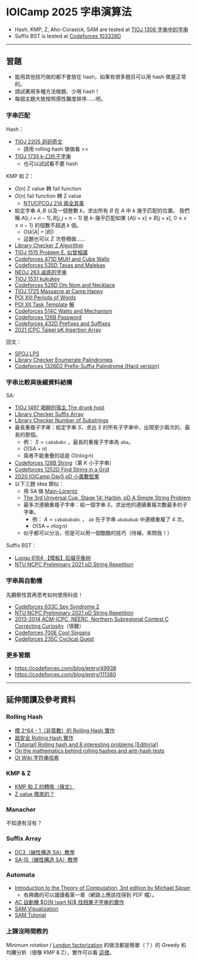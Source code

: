 # IOICamp 2025 字串演算法

- Hash, KMP, Z, Aho-Corasick, SAM are tested at [TIOJ 1306 字串中的字串](https://tioj.ck.tp.edu.tw/problems/1306)
- Suffix BST is tested at [Codeforces 103328D](https://codeforces.com/problemset/gymProblem/103328/D)

---

## 習題

- 能用其他技巧做的都不會放在 hash，如果有很多題目可以用 hash 做是正常的。
- 請試著用多種方法做題、少用 hash！
- 每個主題大致按照感性難度排序……吧。


### 字串匹配

Hash：
- [TIOJ 2205 迴迴奇文](https://tioj.ck.tp.edu.tw/problems/2205)
    - 請用 rolling hash 做做看 ><
- [TIOJ 1735 k-口吃子字串](https://tioj.ck.tp.edu.tw/problems/1735)
    - 也可以試試看不要 hash

KMP 和 Z：
- $O(n)$ Z value 轉 fail function
- $O(n)$ fail function 轉 Z value
    - [NTUCPCOJ 214 兩全其美](https://oj.ntucpc.org/problems/214)
- 給定字串 $A, B$ 以及一個整數 $k$，求出所有 $B$ 在 $A$ 中 $k$ 幾乎匹配的位置。
    我們稱 $A[i, i+n-1], B[j, j+n-1]$ 是 $k$-幾乎匹配如果 $\{ A[i+x] \neq B[j+x], \: 0 \leq x \leq n-1 \}$ 的個數不超過 $k$ 個。
    - $O(k \lvert A \rvert + \lvert B \rvert)$
    - 這題也可以 $\Sigma$ 次卷積做……
- [Library Checker Z Algorithm](https://judge.yosupo.jp/problem/zalgorithm)
- [TIOJ 1515 Problem E. 似曾相識](https://tioj.ck.tp.edu.tw/problems/1515)
- [Codeforces 471D MUH and Cube Walls](https://codeforces.com/problemset/problem/471/D)
- [Codeforces 535D Tavas and Malekas](https://codeforces.com/problemset/problem/535/D)
- [NEOJ 263 誒底的字串](https://neoj.sprout.tw/problem/263)
- [TIOJ 1531 kukukey](https://tioj.ck.tp.edu.tw/problems/1531)
- [Codeforces 526D Om Nom and Necklace](https://codeforces.com/problemset/problem/526/D)
- [TIOJ 1725 Massacre at Camp Happy](https://tioj.ck.tp.edu.tw/problems/1725)
- [POI XIII Periods of Words](https://loj.ac/p/10046)
- [POI XII Task Template](https://szkopul.edu.pl/problemset/problem/PT4yHRX9Mmz85ndhNPGCi_WB/site/?key=statement) [解](https://cbdcoding.blogspot.com/2015/07/poi-12-stage-2-template.html)
- [Codeforces 514C Watto and Mechanism](https://codeforces.com/problemset/problem/514/C)
- [Codeforces 126B Password](https://codeforces.com/problemset/problem/126/B)
- [Codeforces 432D Prefixes and Suffixes](https://codeforces.com/problemset/problem/432/D)
- [2021 ICPC Taipei pK Insertion Array](https://codeforces.com/gym/103443/problem/K)

回文：

- [SPOJ LPS](https://www.spoj.com/problems/LPS/)
- [Library Checker Enumerate Palindromes](https://judge.yosupo.jp/problem/enumerate_palindromes)
- [Codeforces 1326D2 Prefix-Suffix Palindrome (Hard version)](https://codeforces.com/problemset/problem/1326/D2)

### 字串比較與後綴資料結構

SA:
- [TIOJ 1497 喝醉的宿主 The drunk host](https://tioj.ck.tp.edu.tw/problems/1497)
- [Library Checker Suffix Array](https://judge.yosupo.jp/problem/suffixarray)
- [Library Checker Number of Substrings](https://judge.yosupo.jp/problem/number_of_substrings)
- 最長重複子字串：給定字串 $S$，求出 $S$ 的所有子字串中，出現至少兩次的、最長的那個。
    - 例： $S = \texttt{cabababc}$ ，最長的重複子字串為 $\texttt{aba}$。
    - $O(\text{SA} + n)$
    - 兩者不能重疊的話是 $O(n \log n)$
- [Codeforces 128B String](https://codeforces.com/problemset/problem/128/B)（第 K 小子字串）
- [Codeforces 1252D Find String in a Grid](https://codeforces.com/problemset/problem/1252/D)
- [2020 IOICamp Day5 pD 小風數堅果](https://oj.ntucpc.org/problems/267)
- 以下三題 idea 類似：
    - 用 SA 做 [Main-Lorentz](https://cp-algorithms.com/string/main_lorentz.html)
    - [The 3rd Universal Cup, Stage 14: Harbin, pD A Simple String Problem](https://codeforces.com/gym/105459/problem/D)
    - 最多次連續重複子字串：給一個字串 $S$，求出他的連續重複次數最多的子字串。
        - 例： $A = \texttt{cababababc}$ ， $\texttt{ab}$ 在子字串 $\texttt{abababab}$ 中連續重複了 $4$ 次。
        - $O(\text{SA} + n \log n)$
    - 似乎都可以分治，但是可以用一個酷酷的技巧（待補，來問我！）

Suffix BST：
- [Luogu 6164 【模板】后缀平衡树](https://www.luogu.com.cn/problem/P6164)
- [NTU NCPC Preliminary 2021 pD String Repetition](https://codeforces.com/problemset/gymProblem/103328/D)

### 字串與自動機

先觀察性質再思考如何使用科技！

- [Codeforces 633C Spy Syndrome 2](https://codeforces.com/problemset/problem/633/C)
- [NTU NCPC Preliminary 2021 pD String Repetition](https://codeforces.com/problemset/gymProblem/103328/D)
- [2013-2014 ACM-ICPC, NEERC, Northern Subregional Contest C Correcting Curiosity](https://codeforces.com/gym/100269)（很難）
- [Codeforces 700E Cool Slogans](https://codeforces.com/problemset/problem/700/E)
- [Codeforces 235C Cyclical Quest](https://codeforces.com/problemset/problem/235/C)

### 更多習題

- https://codeforces.com/blog/entry/49938
- https://codeforces.com/blog/entry/111380

---

## 延伸閱讀及參考資料

###  Rolling Hash
- [模 2^64 - 1（非質數）的 Rolling Hash 實作](https://github.com/kth-competitive-programming/kactl/blob/main/content/strings/Hashing.h)
- [超安全 Rolling Hash 實作](https://github.com/kth-competitive-programming/kactl/blob/main/content/strings/Hashing-codeforces.h)
- [[Tutorial] Rolling hash and 8 interesting problems [Editorial]](https://codeforces.com/blog/entry/60445)
- [On the mathematics behind rolling hashes and anti-hash tests](https://codeforces.com/blog/entry/60442)
- [OI Wiki 字符串哈希](https://oi-wiki.org/string/hash/)

### KMP & Z

- [KMP 和 Z 的轉換（俄文）](https://codeforces.com/blog/entry/9612)
- [Z value 哪來的？](https://codeforces.com/blog/entry/15727?#comment-206325)

### Manacher

不知道有沒有？

### Suffix Array

- [DC3（線性構造 SA）教學](https://raw.githubusercontent.com/vikasawadhiya/DC3-Algorithm/main/DC3AlgorithmTutorial.pdf)
- [SA-IS（線性構造 SA）教學](https://zork.net/~st/jottings/sais.html)

### Automata

- [Introduction to the Theory of Computation, 3rd edition by Michael Sipser](https://math.mit.edu/~sipser/book.html)
    - 有興趣的可以讀讀看第一章（網路上應該找得到 PDF 檔）。
- [AC 自動機 $O(N \sqrt N)$ 找相異子字串的實作](https://github.com/kth-competitive-programming/kactl/blob/main/content/strings/AhoCorasick.h)
- [SAM Visualization](https://kg86.github.io/visds/dist/vis_dawg.html)
- [SAM Tutorial](https://cp-algorithms.com/string/suffix-automaton.html)

### 上課沒時間教的

Minimum rotation / [Lyndon factorization](https://cp-algorithms.com/string/lyndon_factorization.html) 
的做法都是簡單（？）的 Greedy 和均攤分析（很像 KMP & Z），實作可以看 [這裡](https://github.com/fhvirus/kactl-toki/tree/main/content/strings)。
